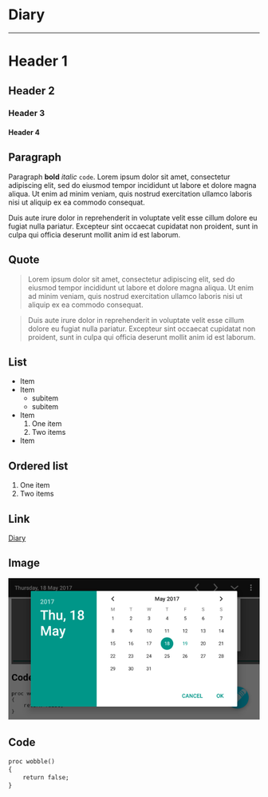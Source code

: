# Diary
---
# Header 1
## Header 2
### Header 3
#### Header 4

## Paragraph
Paragraph **bold** *italic* `code`. Lorem ipsum dolor sit amet,
consectetur adipiscing elit, sed do eiusmod tempor incididunt ut
labore et dolore magna aliqua. Ut enim ad minim veniam, quis nostrud
exercitation ullamco laboris nisi ut aliquip ex ea commodo
consequat.

Duis aute irure dolor in reprehenderit in voluptate velit esse cillum
dolore eu fugiat nulla pariatur. Excepteur sint occaecat cupidatat non
proident, sunt in culpa qui officia deserunt mollit anim id est
laborum.

## Quote
>Lorem ipsum dolor sit amet, consectetur adipiscing elit, sed do
eiusmod tempor incididunt ut labore et dolore magna aliqua. Ut enim ad
minim veniam, quis nostrud exercitation ullamco laboris nisi ut
aliquip ex ea commodo consequat.

>Duis aute irure dolor in reprehenderit in voluptate velit esse cillum
dolore eu fugiat nulla pariatur. Excepteur sint occaecat cupidatat non
proident, sunt in culpa qui officia deserunt mollit anim id est
laborum.

## List
* Item
* Item
  + subitem
  + subitem
* Item
  1. One item
  2. Two items
* Item

## Ordered list
1. One item
2. Two items

## Link
[Diary]( https://github.com/billthefarmer/diary)

## Image
![]( https://raw.githubusercontent.com/billthefarmer/billthefarmer.github.io/master/images/diary/Calendar-landscape.png)

## Code
    proc wobble()
    {
        return false;
    }
